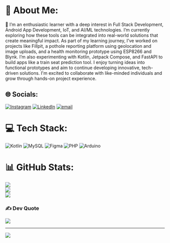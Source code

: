 # 💫 About Me:
🚀 I’m an enthusiastic learner with a deep interest in Full Stack Development, Android App Development, IoT, and AI/ML technologies. I’m currently exploring how these tools can be integrated into real-world solutions that create meaningful impact. As part of my learning journey, I’ve worked on projects like Fillpit, a pothole reporting platform using geolocation and image uploads, and a health monitoring prototype using ESP8266 and Blynk. I’m also experimenting with Kotlin, Jetpack Compose, and FastAPI to build apps like a train seat prediction tool. I enjoy turning ideas into functional prototypes and aim to continue developing innovative, tech-driven solutions. I'm excited to collaborate with like-minded individuals and grow through hands-on project experience.


## 🌐 Socials:
[![Instagram](https://img.shields.io/badge/Instagram-%23E4405F.svg?logo=Instagram&logoColor=white)](https://instagram.com/https://www.instagram.com/akshit.singhh/) [![LinkedIn](https://img.shields.io/badge/LinkedIn-%230077B5.svg?logo=linkedin&logoColor=white)](https://linkedin.com/in/https://www.linkedin.com/in/akshit-singhh/) [![email](https://img.shields.io/badge/Email-D14836?logo=gmail&logoColor=white)](mailto:akshitsingh658@gmail.com) 

# 💻 Tech Stack:
![Kotlin](https://img.shields.io/badge/kotlin-%237F52FF.svg?style=for-the-badge&logo=kotlin&logoColor=white) ![MySQL](https://img.shields.io/badge/mysql-4479A1.svg?style=for-the-badge&logo=mysql&logoColor=white) ![Figma](https://img.shields.io/badge/figma-%23F24E1E.svg?style=for-the-badge&logo=figma&logoColor=white) ![PHP](https://img.shields.io/badge/php-%23777BB4.svg?style=for-the-badge&logo=php&logoColor=white) ![Arduino](https://img.shields.io/badge/-Arduino-00979D?style=for-the-badge&logo=Arduino&logoColor=white)
# 📊 GitHub Stats:
![](https://github-readme-stats.vercel.app/api?username=akshit-singhh&theme=default_repocard&hide_border=false&include_all_commits=false&count_private=false)<br/>
![](https://nirzak-streak-stats.vercel.app/?user=akshit-singhh&theme=default_repocard&hide_border=false)<br/>
![](https://github-readme-stats.vercel.app/api/top-langs/?username=akshit-singhh&theme=default_repocard&hide_border=false&include_all_commits=false&count_private=false&layout=compact)

### ✍️ Dev Quote
![](https://quotes-github-readme.vercel.app/api?type=horizontal&theme=radical)

---
[![](https://visitcount.itsvg.in/api?id=akshit-singhh&icon=0&color=0)](https://visitcount.itsvg.in)

<!-- Proudly created with GPRM ( https://gprm.itsvg.in ) -->

